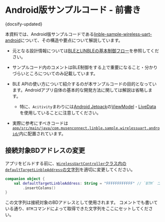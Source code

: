 # Android版サンプルコード - 前書き

{docsify-updated}

本資料では、Android版サンプルコードである[linble-sample-wireless-uart-android]( https://github.com/musen-connect-inc/linble-sample-wireless-uart-android )について、その構造や要点について解説しています。

* 元となる設計情報については[BLEとLINBLEの基本制御フロー](common/flows/introduction.md)を参照してください。

* サンプルコード内のコメントはBLE制御をする上で重要になること・分かりづらいところについてのみ記載しています。

* BLE APIの使い方について紹介するのが本サンプルコードの目的となっています。Androidアプリ自体の基本的な開発方法に関しては解説は省略します。
    * 特に、`Acitivity`まわりには[Android Jetpack]( https://developer.android.com/jetpack?hl=JA )の[ViewModel]( https://developer.android.com/topic/libraries/architecture/viewmodel?hl=JA )・[LiveData]( https://developer.android.com/topic/libraries/architecture/livedata?hl=JA )を使用していることに注意してください。

* 実際に参考にすべきコードは[`app/src/main/java/com.musenconnect.linble.sample.wirelessuart.android/`]( https://github.com/musen-connect-inc/linble-sample-wireless-uart-android/tree/master/app/src/main/java/com/musenconnect/linble/sample/wirelessuart/android )内に配置されています。

## 接続対象BDアドレスの変更

アプリをビルドする前に、[`WirelessUartController`クラス内の`defaultTargetLinbleAddress`の文字列]( https://github.com/musen-connect-inc/linble-sample-wireless-uart-android/blob/master/app/src/main/java/com/musenconnect/linble/sample/wirelessuart/android/common/WirelessUartController.kt#L16 )を適切に変更してください。

```kotlin
companion object {
    val defaultTargetLinbleAddress: String = "FFFFFFFFFFFF" // `BTM` コマンドで確認できるBDアドレス文字列をここに貼り付けてください。
        .insertColons()
}
```

この文字列は接続対象のBDアドレスとして使用されます。
コメントでも書いている通り、`BTM`コマンドによって取得できた文字列をここにセットしてください。
